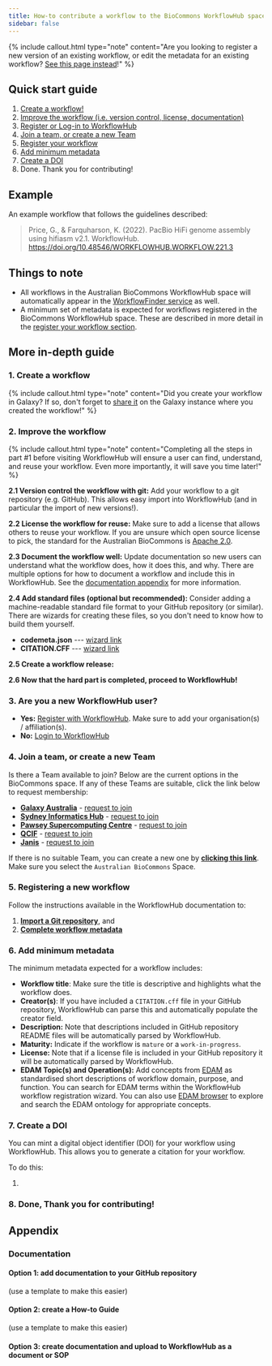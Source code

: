 ```yaml
---
title: How-to contribute a workflow to the BioCommons WorkflowHub space
sidebar: false
---
```



{% include callout.html type="note" content="Are you looking to register a new version of an existing workflow, or edit the metadata for an existing workflow? [See this page instead](workflow_maintenance)!" %}


## Quick start guide

1. [Create a workflow!](#create-a-workflow) 
2. [Improve the workflow (i.e. version control, license, documentation)](#improve-the-workflow)
3. [Register or Log-in to WorkflowHub](#are-you-a-new-workflowhub-user)
4. [Join a team, or create a new Team](#join-a-team-or-create-a-new-team)
5. [Register your workflow](#register-your-workflow)
6. [Add minimum metadata](#add-minimum-metadata)
7. [Create a DOI](#create-a-doi)
8. Done. Thank you for contributing!


## Example

An example workflow that follows the guidelines described:
> Price, G., & Farquharson, K. (2022). PacBio HiFi genome assembly using hifiasm v2.1. WorkflowHub. https://doi.org/10.48546/WORKFLOWHUB.WORKFLOW.221.3


## Things to note

- All workflows in the Australian BioCommons WorkflowHub space will automatically appear in the [WorkflowFinder service]() as well.
- A minimum set of metadata is expected for workflows registered in the BioCommons WorkflowHub space. These are described in more detail in the [register your workflow section](#register-your-workflow).


## More in-depth guide

### 1. Create a workflow

{% include callout.html type="note" content="Did you create your workflow in Galaxy? If so, don't forget to [share it]() on the Galaxy instance where you created the workflow!" %}

### 2. Improve the workflow

{% include callout.html type="note" content="Completing all the steps in part #1 before visiting WorkflowHub will ensure a user can find, understand, and reuse your workflow. Even more importantly, it will save you time later!" %}


**2.1 Version control the workflow with git:** Add your workflow to a git repository (e.g. GitHub). This allows easy import into WorkflowHub (and in particular the import of new versions!).

**2.2 License the workflow for reuse:** Make sure to add a license that allows others to reuse your workflow. If you are unsure which open source license to pick, the standard for the Australian BioCommons is [Apache 2.0]().

**2.3 Document the workflow well:** Update documentation so new users can understand what the workflow does, how it does this, and why. There are multiple options for how to document a workflow and include this in WorkflowHub. See the [documentation appendix](#documentation) for more information.

**2.4 Add standard files (optional but recommended):** Consider adding a machine-readable standard file format to your GitHub repository (or similar). There are wizards for creating these files, so you don't need to know how to build them yourself.

- **codemeta.json** --- [wizard link]() 
- **CITATION.CFF** --- [wizard link]()


**2.5 Create a workflow release:** 


**2.6 Now that the hard part is completed, proceed to WorkflowHub!**


### 3. Are you a new WorkflowHub user?

- **Yes:** [Register with WorkflowHub](). Make sure to add your organisation(s) / affiliation(s).
- **No:** [Login to WorkflowHub]()


### 4. Join a team, or create a new Team

Is there a Team available to join? Below are the current options in the BioCommons space. If any of these Teams are suitable, click the link below to request membership:

- [**Galaxy Australia**](https://workflowhub.eu/projects/54) - [request to join](https://workflowhub.eu/projects/54/guided_join)
- [**Sydney Informatics Hub**](https://workflowhub.eu/projects/43) - [request to join](https://workflowhub.eu/projects/43/guided_join)
- [**Pawsey Supercomputing Centre**](https://workflowhub.eu/projects/42) - [request to join](https://workflowhub.eu/projects/42/guided_join)
- [**QCIF**](https://workflowhub.eu/projects/41) - [request to join](https://workflowhub.eu/projects/41/guided_join)
- [**Janis**](https://workflowhub.eu/projects/48) - [request to join](https://workflowhub.eu/projects/48/guided_join)

If there is no suitable Team, you can create a new one by [**clicking this link**](https://workflowhub.eu/projects/guided_create). Make sure you select the `Australian BioCommons` Space.


### 5. Registering a new workflow

Follow the instructions available in the WorkflowHub documentation to:

1. [**Import a Git repository**](https://about.workflowhub.eu/docs/adding-files/#git), and
2. [**Complete workflow metadata**](https://about.workflowhub.eu/docs/complete-workflow-metadata/)


### 6. Add minimum metadata

The minimum metadata expected for a workflow includes:

- **Workflow title**: Make sure the title is descriptive and highlights what the workflow does.
- **Creator(s)**: If you have included a `CITATION.cff` file in your GitHub repository, WorkflowHub can parse this and automatically populate the creator field.
- **Description:** Note that descriptions included in GitHub repository README files will be automatically parsed by WorkflowHub.
- **Maturity:** Indicate if the workflow is `mature` or a `work-in-progress`.
- **License:** Note that if a license file is included in your GitHub repository it will be automatically parsed by WorkflowHub.
- **EDAM Topic(s) and Operation(s):** Add concepts from [EDAM](https://github.com/edamontology/edamontology) as standardised short descriptions of workflow domain, purpose, and function. You can search for EDAM terms within the WorkflowHub workflow registration wizard. You can also use [EDAM browser](https://edamontology.github.io/edam-browser/) to explore and search the EDAM ontology for appropriate concepts.


### 7. Create a DOI

You can mint a digital object identifier (DOI) for your workflow using WorkflowHub. This allows you to generate a citation for your workflow.

To do this:

1. 


### 8. Done, Thank you for contributing!


## Appendix

### Documentation


#### Option 1: add documentation to your GitHub repository

(use a template to make this easier)


#### Option 2: create a How-to Guide

(use a template to make this easier)


#### Option 3: create documentation and upload to WorkflowHub as a document or SOP

